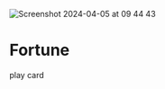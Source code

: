 ![Screenshot 2024-04-05 at 09 44 43](https://github.com/medulamedula/cardgame/assets/158190001/d09806ad-ed65-4153-86e8-4ab741fd39bd)
# Fortune
play card
